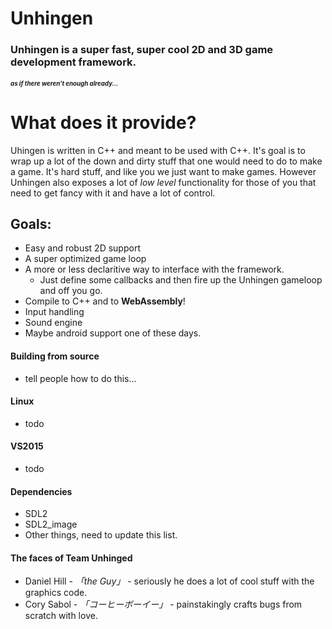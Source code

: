 # Unhingen
### Unhingen is a super fast, super cool 2D and 3D game development framework. 
##### <sup><sub>as if there weren't enough already...</sub></sup>

# What does it provide?
Uhingen is written in C++ and meant to be used with C++. It's goal is to wrap up a lot of the 
down and dirty stuff that one would need to do to make a game. It's hard stuff, and like you we just want to 
make games. However Unhingen also exposes a lot of *low level* functionality for those of you that need to get
fancy with it and have a lot of control.

## Goals:
* Easy and robust 2D support
* A super optimized game loop
* A more or less declaritive way to interface with the framework.
  * Just define some callbacks and then fire up the Unhingen gameloop and off you go.
* Compile to C++ and to **WebAssembly**!
* Input handling
* Sound engine
* Maybe android support one of these days.

#### Building from source
* tell people how to do this...

#### Linux
* todo

#### VS2015
* todo

#### Dependencies
* SDL2
* SDL2_image
* Other things, need to update this list.

#### The faces of Team Unhinged
* Daniel Hill - *「the Guy」* - seriously he does a lot of cool stuff with the graphics code.
* Cory Sabol - *「コーヒーボーイー」* - painstakingly crafts bugs from scratch with love.
